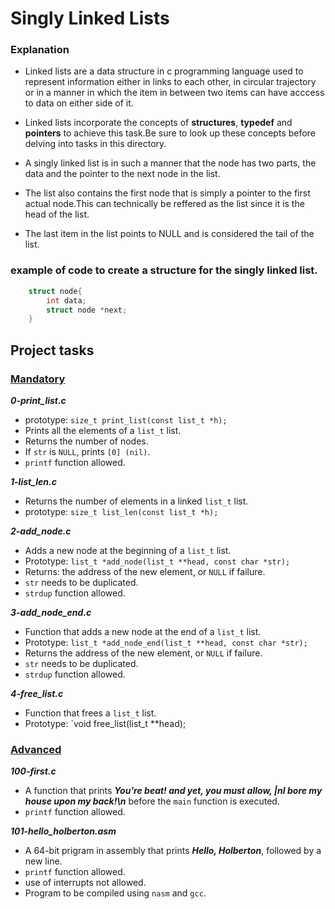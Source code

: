 # Singly Linked Lists

### Explanation

- Linked lists are a data structure in c programming language used to represent information either in links to each other, in circular trajectory or in a manner in which the item in between two items can have acccess to data on either side of it.

- Linked lists incorporate the concepts of __structures__, __typedef__ and __pointers__ to achieve this task.Be sure to look up these concepts before delving into tasks in this directory.

- A singly linked list is in such a manner that the node has two parts, the data and the pointer to the next node in the list.

- The list also contains the first node that is simply a pointer to the first actual node.This can technically be reffered as the list since it is the head of the list.

- The last item in the list points to NULL and is considered the tail of the list.

### example of code to create a structure for the singly linked list.

```c
	struct node{
		int data;
		struct node *next;
	}
```

## **Project tasks**


### <u>Mandatory</u>

___0-print_list.c___
- prototype: `size_t print_list(const list_t *h);`
- Prints all the elements of a `list_t` list.
- Returns the number of nodes.
- If `str` is `NULL`, prints `[0] (nil)`.
- `printf` function allowed.

___1-list_len.c___ 
- Returns the number of elements in a linked `list_t` list.
- prototype: `size_t list_len(const list_t *h);`

___2-add_node.c___
- Adds a new node at the beginning of a `list_t` list.
- Prototype: `list_t *add_node(list_t **head, const char *str);`
- Returns: the address of the new element, or `NULL` if failure.
- `str` needs to be duplicated.
- `strdup` function allowed.

___3-add_node_end.c___ 
- Function that adds a new node at the end of a `list_t` list.
- Prototype: `list_t *add_node_end(list_t **head, const char *str);`
- Returns the address of the new element, or `NULL` if failure.
- `str` needs to be duplicated.
- `strdup` function allowed.

___4-free_list.c___
- Function that frees a `list_t` list.
- Prototype: `void free_list(list_t **head);



### <u>Advanced</u>

___100-first.c___
- A function that prints ***You're beat! and yet, you must allow, |nI bore my house upon my back!\n*** before the `main` function is executed.
- `printf` function allowed.

___101-hello_holberton.asm___
- A 64-bit prigram in assembly that prints ***Hello, Holberton***, followed by a new line.
- `printf` function allowed.
- use of interrupts not allowed.
- Program to be compiled using `nasm` and `gcc`.
